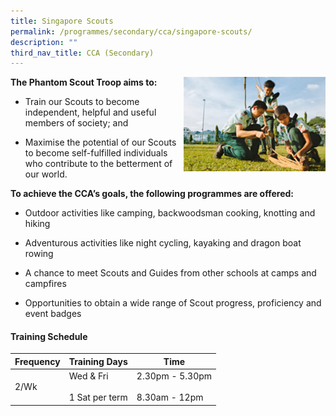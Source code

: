 ```yaml
---
title: Singapore Scouts
permalink: /programmes/secondary/cca/singapore-scouts/
description: ""
third_nav_title: CCA (Secondary)
---
```



<img align="right" src="/images/CCA/Secondary/scout_v1.png" style="width:45%">


**The Phantom Scout Troop aims to:**

*   Train our Scouts to become independent, helpful and useful members of society; and  
    
*   Maximise the potential of our Scouts to become self-fulfilled individuals who contribute to the betterment of our world.  
    

  

**To achieve the CCA’s goals, the following programmes are offered:**

*   Outdoor activities like camping, backwoodsman cooking, knotting and hiking  
    
*   Adventurous activities like night cycling, kayaking and dragon boat rowing  
    
*   A chance to meet Scouts and Guides from other schools at camps and campfires  
    
*   Opportunities to obtain a wide range of Scout progress, proficiency and event badges


#### Training Schedule

<table>
<thead>
  <tr>
    <th>Frequency</th>
    <th>Training Days</th>
    <th>Time</th>
  </tr>
</thead>
<tbody>
  <tr>
    <td>2/Wk</td>
    <td>Wed &amp; Fri<br><br>1 Sat per term</td>
    <td>2.30pm - 5.30pm<br><br>8.30am - 12pm</td>
  </tr>
</tbody>
</table>